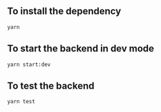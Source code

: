 ## To install the dependency

```bash
yarn
```

## To start the backend in dev mode

```bash
yarn start:dev
```

## To test the backend

```bash
yarn test
```

